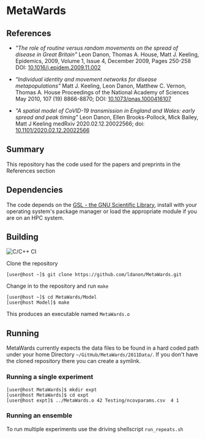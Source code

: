 # MetaWards

## References
- _"The role of routine versus random movements on the spread of disease in Great Britain"_
Leon Danon, Thomas A. House, Matt J. Keeling, Epidemics, 2009, Volume 1, Issue 4, December 2009, Pages 250-258
DOI: [10.1016/j.epidem.2009.11.002](https://doi.org/10.1016/j.epidem.2009.11.002)

- _"Individual identity and movement networks for disease metapopulations"_
Matt J. Keeling, Leon Danon, Matthew C. Vernon, Thomas A. House
Proceedings of the National Academy of Sciences May 2010, 107 (19) 8866-8870; DOI: [10.1073/pnas.1000416107](https://doi.org/10.1073/pnas.1000416107)

- _"A spatial model of CoVID-19 transmission in England and Wales: early spread and peak timing"_
Leon Danon, Ellen Brooks-Pollock, Mick Bailey, Matt J Keeling
medRxiv 2020.02.12.20022566; doi: [10.1101/2020.02.12.20022566](https://doi.org/10.1101/2020.02.12.20022566)

## Summary

This repository has the code used for the papers and preprints in the References section

## Dependencies

The code depends on the [GSL - the GNU Scientific Library](https://www.gnu.org/software/gsl/), install with your operating 
system's package manager or load the appropriate module if you are on an HPC system.

## Building

![C/C++ CI](https://github.com/ldanon/MetaWards/workflows/C/C++%20CI/badge.svg)

Clone the repository 

```ShellSession
[user@host ~]$ git clone https://github.com/ldanon/MetaWards.git
```

Change in to the repository and run `make`

```ShellSession
[user@host ~]$ cd MetaWards/Model
[user@host Model]$ make
```

This produces an executable named `MetaWards.o`

## Running

MetaWards currently expects the data files to be found in a hard coded path under your home Directory 
`~/GitHub/MetaWards/2011Data/`. If you don't have the cloned repository there you can create a symlink.

### Running a single experiment

```ShellSession
[user@host MetaWards]$ mkdir expt
[user@host MetaWards]$ cd expt
[user@host expt]$ ../MetaWards.o 42 Testing/ncovparams.csv  4 1
```

### Running an ensemble

To run multiple experiments use the driving shellscript `run_repeats.sh`


